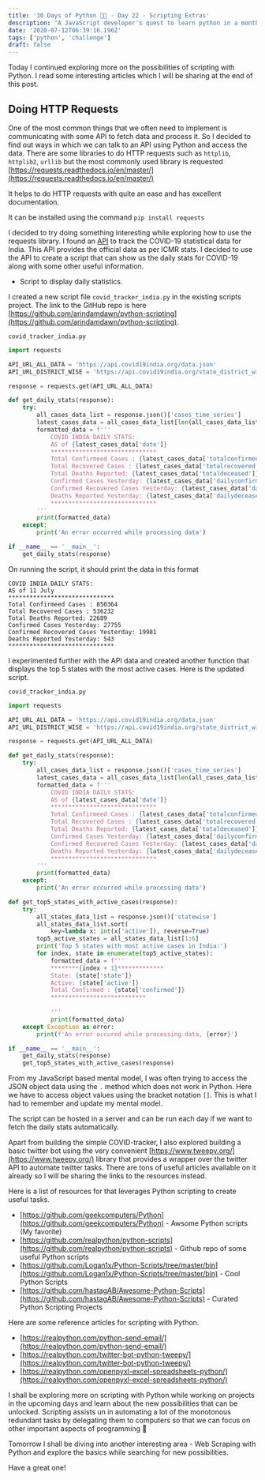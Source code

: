 ```yaml
---
title: '30 Days of Python 👨‍💻 - Day 22 - Scripting Extras'
description: "A JavaScript developer's quest to learn python in a month."
date: '2020-07-12T06:39:16.196Z'
tags: ['python', 'challenge']
draft: false
---
```


Today I continued exploring more on the possibilities of scripting with Python. I read some interesting articles which I will be sharing at the end of this post.

## Doing HTTP Requests

One of the most common things that we often need to implement is communicating with some API to fetch data and process it. So I decided to find out ways in which we can talk to an API using Python and access the data. There are some libraries to do HTTP requests such as `httplib`, `httplib2`, `urllib` but the most commonly used library is requested [https://requests.readthedocs.io/en/master/](https://requests.readthedocs.io/en/master/)

It helps to do HTTP requests with quite an ease and has excellent documentation.

It can be installed using the command `pip install requests`

I decided to try doing something interesting while exploring how to use the requests library. I found an [API](https://api.covid19india.org/) to track the COVID-19 statistical data for India. This API provides the official data as per ICMR stats. I decided to use the API to create a script that can show us the daily stats for COVID-19 along with some other useful information.

- Script to display daily statistics.

I created a new script file  `covid_tracker_india.py` in the existing scripts project. The link to the GitHub repo is here [https://github.com/arindamdawn/python-scripting](https://github.com/arindamdawn/python-scripting).

`covid_tracker_india.py`

```python
import requests

API_URL_ALL_DATA = 'https://api.covid19india.org/data.json'
API_URL_DISTRICT_WISE = 'https://api.covid19india.org/state_district_wise.json'

response = requests.get(API_URL_ALL_DATA)

def get_daily_stats(response):
    try:
        all_cases_data_list = response.json()['cases_time_series']
        latest_cases_data = all_cases_data_list[len(all_cases_data_list) - 1]
        formatted_data = f'''
            COVID INDIA DAILY STATS:
            AS of {latest_cases_data['date']}
            ******************************
            Total Confirmeed Cases : {latest_cases_data['totalconfirmed']}
            Total Recovered Cases : {latest_cases_data['totalrecovered']}
            Total Deaths Reported: {latest_cases_data['totaldeceased']}
            Confirmed Cases Yesterday: {latest_cases_data['dailyconfirmed']}
            Confirmed Recovered Cases Yesterday: {latest_cases_data['dailyrecovered']}
            Deaths Reported Yesterday: {latest_cases_data['dailydeceased']}
            ******************************
        '''
        print(formatted_data)
    except:
        print('An error occurred while processing data')

if __name__ == '__main__':
    get_daily_stats(response)
```

On running the script, it should print the data in this format

```
COVID INDIA DAILY STATS:
AS of 11 July
******************************
Total Confirmeed Cases : 850364
Total Recovered Cases : 536232
Total Deaths Reported: 22689
Confirmed Cases Yesterday: 27755
Confirmed Recovered Cases Yesterday: 19981
Deaths Reported Yesterday: 543
******************************
```

I experimented further with the API data and created another function that displays the top 5 states with the most active cases. Here is the updated script.

`covid_tracker_india.py`

```python
import requests

API_URL_ALL_DATA = 'https://api.covid19india.org/data.json'
API_URL_DISTRICT_WISE = 'https://api.covid19india.org/state_district_wise.json'

response = requests.get(API_URL_ALL_DATA)

def get_daily_stats(response):
    try:
        all_cases_data_list = response.json()['cases_time_series']
        latest_cases_data = all_cases_data_list[len(all_cases_data_list) - 1]
        formatted_data = f'''
            COVID INDIA DAILY STATS:
            AS of {latest_cases_data['date']}
            ******************************
            Total Confirmeed Cases : {latest_cases_data['totalconfirmed']}
            Total Recovered Cases : {latest_cases_data['totalrecovered']}
            Total Deaths Reported: {latest_cases_data['totaldeceased']}
            Confirmed Cases Yesterday: {latest_cases_data['dailyconfirmed']}
            Confirmed Recovered Cases Yesterday: {latest_cases_data['dailyrecovered']}
            Deaths Reported Yesterday: {latest_cases_data['dailydeceased']}
            ******************************
        '''
        print(formatted_data)
    except:
        print('An error occurred while processing data')

def get_top5_states_with_active_cases(response):
    try:
        all_states_data_list = response.json()['statewise']
        all_states_data_list.sort(
            key=lambda x: int(x['active']), reverse=True)
        top5_active_states = all_states_data_list[1:6]
        print('Top 5 states with most active cases in India:')
        for index, state in enumerate(top5_active_states):
            formatted_data = f'''
            ********{index + 1}*************
            State: {state['state']}
            Active: {state['active']}
            Total Confirmed : {state['confirmed']} 
            ***************************
        
            '''
            print(formatted_data)
    except Exception as error:
        print(f'An error occured while processing data, {error}')

if __name__ == '__main__':
    get_daily_stats(response)
    get_top5_states_with_active_cases(response)
```

From my JavaScript based mental model, I was often trying to access the JSON object data using the `.` method which does not work in Python. Here we have to access object values using the bracket notation `[]`. This is what I had to remember and update my mental model.

The script can be hosted in a server and can be run each day if we want to fetch the daily stats automatically. 

Apart from building the simple COVID-tracker, I also explored building a basic twitter bot using the very convenient [https://www.tweepy.org/](https://www.tweepy.org/) library that provides a wrapper over the twitter API to automate twitter tasks. There are tons of useful articles available on it already so I will be sharing the links to the resources instead.

Here is a list of resources for that leverages Python scripting to create useful tasks.

- [https://github.com/geekcomputers/Python](https://github.com/geekcomputers/Python) - Awsome Python scripts (My favorite)
- [https://github.com/realpython/python-scripts](https://github.com/realpython/python-scripts) - Github repo of some useful Python scripts
- [https://github.com/Logan1x/Python-Scripts/tree/master/bin](https://github.com/Logan1x/Python-Scripts/tree/master/bin) - Cool Python Scripts
- [https://github.com/hastagAB/Awesome-Python-Scripts](https://github.com/hastagAB/Awesome-Python-Scripts) - Curated Python Scripting Projects

Here are some reference articles for scripting with Python.

- [https://realpython.com/python-send-email/](https://realpython.com/python-send-email/)
- [https://realpython.com/twitter-bot-python-tweepy/](https://realpython.com/twitter-bot-python-tweepy/)
- [https://realpython.com/openpyxl-excel-spreadsheets-python/](https://realpython.com/openpyxl-excel-spreadsheets-python/)

I shall be exploring more on scripting with Python while working on projects in the upcoming days and learn about the new possibilities that can be unlocked. Scripting assists un in automating a lot of the monotonous redundant tasks by delegating them to computers so that we can focus on other important aspects of programming 🙂

Tomorrow I shall be diving into another interesting area - Web Scraping with Python and explore the basics while searching for new possibilities.

Have a great one!